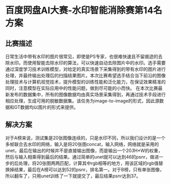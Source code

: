 # 百度网盘AI大赛-水印智能消除赛第14名方案


## 比赛描述
日常生活中带有水印的图片很常见，即使是PS专家，也很难快速且不留痕迹的去除水印。而使用智能去除水印的算法，可以快速自动去除图片中的水印。选手需要通过深度学习技术训练模型，对给定的真实场景下采集得到的带有水印的图片进行处理，并最终输出处理后的扫描结果图片。本次比赛希望选手结合当下前沿的图像处理技术与计算机视觉技术，提升模型的训练性能和泛化能力，在保证效果精准的同时，注意模型在实际应用中的性能问题，做到尽可能的小而快。
在本次比赛最新发布的数据集中，所有的图像数据均由真实场景采集得到，再通过技术手段进行相应处理，生成可用的脱敏数据集。该任务为image-to-image的形式，因此源数据和GT数据均以图片的形式来提供。

## 解决方案

对于A榜来说，测试集是20张图像连续的，只是水印不同，所以我们设计的是一个多帧联合去水印的网络，输入是将20张图concat，输入网络，网络就是采用的unet，最后在输出的时候并不是直接输出图像，而是输出一个20*3*H*W的权重，然后与输入相乘得到最后的结果。通过简单的unet就可以达到46的psnr，做进一步的后处理，将20张图两两匹配，计算其中rgb相等的地方，用该区域的rgb值替换掉结果，最后在A榜可以达到52的psnr，排名第一。对于B榜，只有单张图像，所以翻车了，只用unet训练了一下就提交了，最后结果psnr达到37。
